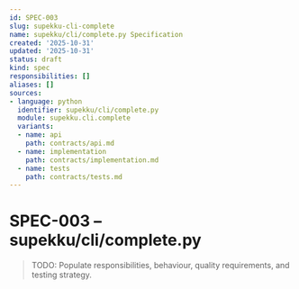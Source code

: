 ```yaml
---
id: SPEC-003
slug: supekku-cli-complete
name: supekku/cli/complete.py Specification
created: '2025-10-31'
updated: '2025-10-31'
status: draft
kind: spec
responsibilities: []
aliases: []
sources:
- language: python
  identifier: supekku/cli/complete.py
  module: supekku.cli.complete
  variants:
  - name: api
    path: contracts/api.md
  - name: implementation
    path: contracts/implementation.md
  - name: tests
    path: contracts/tests.md
---
```


# SPEC-003 – supekku/cli/complete.py

> TODO: Populate responsibilities, behaviour, quality requirements, and testing strategy.

